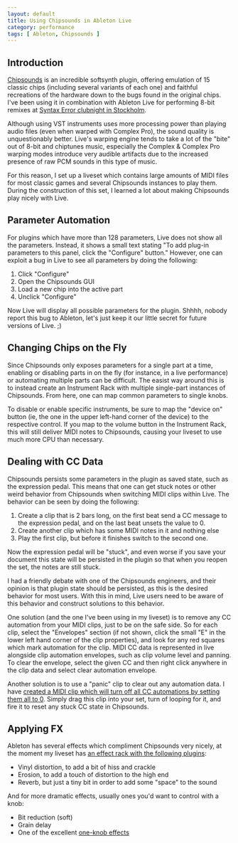 ```yaml
---
layout: default
title: Using Chipsounds in Ableton Live
category: performance
tags: [ Ableton, Chipsounds ]
---
```


Introduction
------------

[Chipsounds][1] is an incredible softsynth plugin, offering emulation of 15
classic chips (including several variants of each one) and faithful
recreations of the hardware down to the bugs found in the original chips. I've
been using it in combination with Ableton Live for performing 8-bit remixes
at [Syntax Error clubnight in Stockholm][2].

Although using VST instruments uses more processing power than playing audio
files (even when warped with Complex Pro), the sound quality is unquestionably
better. Live's warping engine tends to take a lot of the "bite" out of 8-bit
and chiptunes music, especially the Complex & Complex Pro warping modes
introduce very audible artifacts due to the increased presence of raw PCM
sounds in this type of music.

For this reason, I set up a liveset which contains large amounts of MIDI files
for most classic games and several Chipsounds instances to play them. During
the construction of this set, I learned a lot about making Chipsounds play
nicely with Live.


Parameter Automation
--------------------

For plugins which have more than 128 parameters, Live does not show all the
parameters. Instead, it shows a small text stating "To add plug-in parameters
to this panel, click the "Configure" button." However, one can exploit a bug
in Live to see all parameters by doing the following:

1. Click "Configure"
2. Open the Chipsounds GUI
3. Load a new chip into the active part
4. Unclick "Configure"

Now Live will display all possible parameters for the plugin. Shhhh, nobody
report this bug to Ableton, let's just keep it our little secret for future
versions of Live. ;)


Changing Chips on the Fly
-------------------------

Since Chipsounds only exposes parameters for a single part at a time, enabling
or disabling parts in on the fly (for instance, in a live performance) or
automating multiple parts can be difficult. The easist way around this is to
instead create an Instrument Rack with multiple single-part instances of
Chipsounds. From here, one can map common parameters to single knobs.

To disable or enable specific instruments, be sure to map the "device on"
button (ie, the one in the upper left-hand corner of the device) to the
respective control. If you map to the volume button in the Instrument Rack,
this will still deliver MIDI notes to Chipsounds, causing your liveset to use
much more CPU than necessary.


Dealing with CC Data
--------------------

Chipsounds persists some parameters in the plugin as saved state, such as the
expression pedal. This means that one can get stuck notes or other weird
behavior from Chipsounds when switching MIDI clips within Live. The behavior
can be seen by doing the following:

1. Create a clip that is 2 bars long, on the first beat send a CC message to
the expression pedal, and on the last beat unsets the value to 0.
2. Create another clip which has some MIDI notes in it and nothing else
3. Play the first clip, but before it finishes switch to the second one.

Now the expression pedal will be "stuck", and even worse if you save your
document this state will be persisted in the plugin so that when you reopen
the set, the notes are still stuck.

I had a friendly debate with one of the Chipsounds engineers, and their
opinion is that plugin state should be persisted, as this is the desired
behavior for most users. With this in mind, Live users need to be aware of
this behavior and construct solutions to this behavior.

One solution (and the one I've been using in my liveset) is to remove any CC
automation from your MIDI clips, just to be on the safe side. So for each
clip, select the "Envelopes" section (if not shown, click the small "E" in the
lower left hand corner of the clip properties), and look for any red squares
which mark automation for the clip. MIDI CC data is represented in live
alongside clip automation envelopes, such as clip volume level and panning. To
clear the envelope, select the given CC and then right click anywhere in the
clip data and select clear automation envelope.

Another solution is to use a "panic" clip to clear out any automation data. I
have [created a MIDI clip which will turn off all CC automations by setting
them all to 0][3]. Simply drag this clip into your set, turn of looping for
it, and fire it to reset any stuck CC state in Chipsounds.


Applying FX
-----------

Ableton has several effects which compliment Chipsounds very nicely, at the
moment my liveset has [an effect rack with the following plugins][4]:

* Vinyl distortion, to add a bit of hiss and crackle
* Erosion, to add a touch of distortion to the high end
* Reverb, but just a tiny bit in order to add some "space" to the sound

And for more dramatic effects, usually ones you'd want to control with a knob:

* Bit reduction (soft)
* Grain delay
* One of the excellent [one-knob effects][5]


[1]: http://www.plogue.com/products/chipsounds/
[2]: http://www.syntax-error.se/
[3]: http://static.teragonaudio.com/website/chipsounds-on-live-panic.midi
[4]: http://static.teragonaudio.com/website/chipsounds-on-live-chipfx.adg
[5]: http://4live.me/tagged/oneknob#.UX4qcKDmpIM
